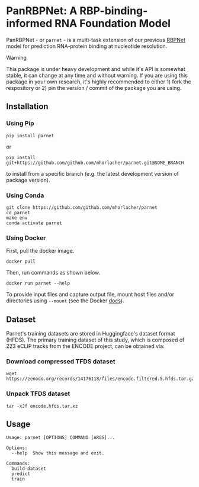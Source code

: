 # PanRBPNet: A RBP-binding-informed RNA Foundation Model

PanRBPNet - or `parnet` - is a multi-task extension of our previous [RBPNet](https://genomebiology.biomedcentral.com/articles/10.1186/s13059-023-03015-7) model for prediction RNA-protein binding at nucleotide resolution. 

> [!WARNING]  
> This package is under heavy development and while it's API is somewhat stable, it can change at any time and without warning. If you are using this package in your own research, it's highly recommended to either 1) fork the respository or 2) pin the version / commit of the package you are using. 

## Installation

### Using Pip

```
pip install parnet
```

or 

```
pip install git+https://github.com/github.com/mhorlacher/parnet.git@SOME_BRANCH
```

to install from a specific branch (e.g. the latest development version of package version). 

### Using Conda

```
git clone https://github.com/github.com/mhorlacher/parnet
cd parnet
make env
conda activate parnet
```

### Using Docker

First, pull the docker image. 
```
docker pull 
```

Then, run commands as shown below. 
```
docker run parnet --help 
```
To provide input files and capture output file, mount host files and/or directories using `--mount` (see the Docker [docs](https://docs.docker.com/engine/storage/bind-mounts/)). 


## Dataset

Parnet's training datasets are stored in Huggingface's dataset format (HFDS). The primary training dataset of this study, which is composed of 223 eCLIP tracks from the ENCODE project, can be obtained via: 

### Download compressed TFDS dataset
```
wget https://zenodo.org/records/14176118/files/encode.filtered.5.hfds.tar.gz
```

### Unpack TFDS dataset
```
tar -xJf encode.hfds.tar.xz
```

## Usage

```
Usage: parnet [OPTIONS] COMMAND [ARGS]...

Options:
  --help  Show this message and exit.

Commands:
  build-dataset
  predict
  train
```

